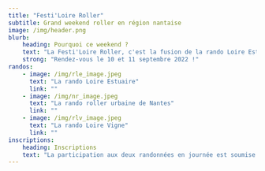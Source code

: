```yaml
---
title: "Festi'Loire Roller"
subtitle: Grand weekend roller en région nantaise
image: /img/header.png
blurb:
    heading: Pourquoi ce weekend ?
    text: "La Festi'Loire Roller, c'est la fusion de la rando Loire Estuaire, rando Loire Vigne avec la rando roller urbaine de Nantes en un seul week-end !"
    strong: "Rendez-vous le 10 et 11 septembre 2022 !"
randos:
    - image: /img/rle_image.jpeg
      text: "La rando Loire Estuaire"
      link: ""
    - image: /img/nr_image.jpeg
      text: "La rando roller urbaine de Nantes"
      link: ""
    - image: /img/rlv_image.jpeg
      text: "La rando Loire Vigne"
      link: ""
inscriptions:
    heading: Inscriptions
    text: "La participation aux deux randonnées en journée est soumise à inscription. Ne tardez pas, nous vous réservons un tarif préférentiel jusqu'à mi-juillet, profitez-en !"
---
```


